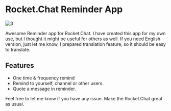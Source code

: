 # Rocket.Chat Reminder App

![3](https://user-images.githubusercontent.com/5735071/217137978-ad1de7e9-9868-4348-b0ff-f031b32197b1.jpg)


Awesome Reminder app for Rocket.Chat.
I have created this app for my own use, but I thought it might be useful for others as well.
If you need English version, just let me know, I prepared translation feature, so it should be easy to translate.

## Features

- One time & frequency remind
- Remind to yourself, channel or other users.
- Quote a message in reminder.

Feel free to let me know if you have any issue. 
Make the Rocket.Chat great as usual.




